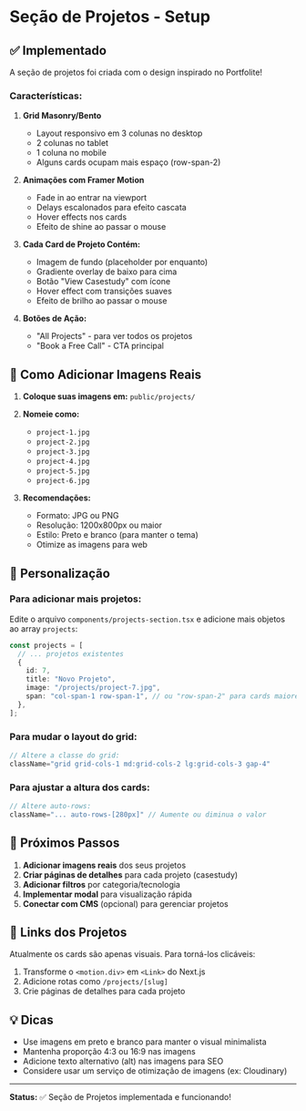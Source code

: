 # Seção de Projetos - Setup

## ✅ Implementado

A seção de projetos foi criada com o design inspirado no Portfolite!

### Características:

1. **Grid Masonry/Bento** 
   - Layout responsivo em 3 colunas no desktop
   - 2 colunas no tablet
   - 1 coluna no mobile
   - Alguns cards ocupam mais espaço (row-span-2)

2. **Animações com Framer Motion**
   - Fade in ao entrar na viewport
   - Delays escalonados para efeito cascata
   - Hover effects nos cards
   - Efeito de shine ao passar o mouse

3. **Cada Card de Projeto Contém:**
   - Imagem de fundo (placeholder por enquanto)
   - Gradiente overlay de baixo para cima
   - Botão "View Casestudy" com ícone
   - Hover effect com transições suaves
   - Efeito de brilho ao passar o mouse

4. **Botões de Ação:**
   - "All Projects" - para ver todos os projetos
   - "Book a Free Call" - CTA principal

## 📸 Como Adicionar Imagens Reais

1. **Coloque suas imagens em:** `public/projects/`
2. **Nomeie como:**
   - `project-1.jpg`
   - `project-2.jpg`
   - `project-3.jpg`
   - `project-4.jpg`
   - `project-5.jpg`
   - `project-6.jpg`

3. **Recomendações:**
   - Formato: JPG ou PNG
   - Resolução: 1200x800px ou maior
   - Estilo: Preto e branco (para manter o tema)
   - Otimize as imagens para web

## 🎨 Personalização

### Para adicionar mais projetos:

Edite o arquivo `components/projects-section.tsx` e adicione mais objetos ao array `projects`:

```typescript
const projects = [
  // ... projetos existentes
  {
    id: 7,
    title: "Novo Projeto",
    image: "/projects/project-7.jpg",
    span: "col-span-1 row-span-1", // ou "row-span-2" para cards maiores
  },
];
```

### Para mudar o layout do grid:

```typescript
// Altere a classe do grid:
className="grid grid-cols-1 md:grid-cols-2 lg:grid-cols-3 gap-4"
```

### Para ajustar a altura dos cards:

```typescript
// Altere auto-rows:
className="... auto-rows-[280px]" // Aumente ou diminua o valor
```

## 🎯 Próximos Passos

1. **Adicionar imagens reais** dos seus projetos
2. **Criar páginas de detalhes** para cada projeto (casestudy)
3. **Adicionar filtros** por categoria/tecnologia
4. **Implementar modal** para visualização rápida
5. **Conectar com CMS** (opcional) para gerenciar projetos

## 🔗 Links dos Projetos

Atualmente os cards são apenas visuais. Para torná-los clicáveis:

1. Transforme o `<motion.div>` em `<Link>` do Next.js
2. Adicione rotas como `/projects/[slug]`
3. Crie páginas de detalhes para cada projeto

## 💡 Dicas

- Use imagens em preto e branco para manter o visual minimalista
- Mantenha proporção 4:3 ou 16:9 nas imagens
- Adicione texto alternativo (alt) nas imagens para SEO
- Considere usar um serviço de otimização de imagens (ex: Cloudinary)

---

**Status:** ✅ Seção de Projetos implementada e funcionando!

